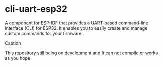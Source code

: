 # cli-uart-esp32
A component for ESP-IDF that provides a UART-based command-line interface (CLI) for ESP32. It enables you to easily create and manage custom commands for your firmware.

>[!CAUTION]
>This repository still being on development and It can not compile or works as you hope
